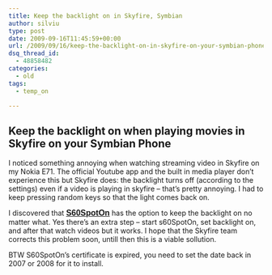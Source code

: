 ```yaml
---
title: Keep the backlight on in Skyfire, Symbian
author: silviu
type: post
date: 2009-09-16T11:45:59+00:00
url: /2009/09/16/keep-the-backlight-on-in-skyfire-on-your-symbian-phone/
dsq_thread_id:
  - 48858482
categories:
  - old
tags:
  - temp_on

---
```

## Keep the backlight on when playing movies in Skyfire on your Symbian Phone

I noticed something annoying when watching streaming video in Skyfire on my Nokia E71. The official Youtube app and the built in media player don&#8217;t experience this but Skyfire does: the backlight turns off (according to the settings) even if a video is playing in skyfire &#8211; that&#8217;s pretty annoying. I had to keep pressing random keys so that the light comes back on.

I discovered that <a href="http://my-symbian.com/s60v3/software/applications.php?faq=1&fldAuto=98" target="_blank" rel="noopener"><span style="font-family: Verdana;font-size: xx-small"><span style="font-family: Arial;font-size: small"><strong><span style="font-family: Arial;font-size: medium">S60SpotOn</span></strong></span></span></a> has the option to keep the backlight on no matter what. Yes there&#8217;s an extra step &#8211; start s60SpotOn, set backlight on, and after that watch videos but it works. I hope that the Skyfire team corrects this problem soon, untill then this is a viable sollution.

BTW S60SpotOn&#8217;s certificate is expired, you need to set the date back in 2007 or 2008 for it to install.